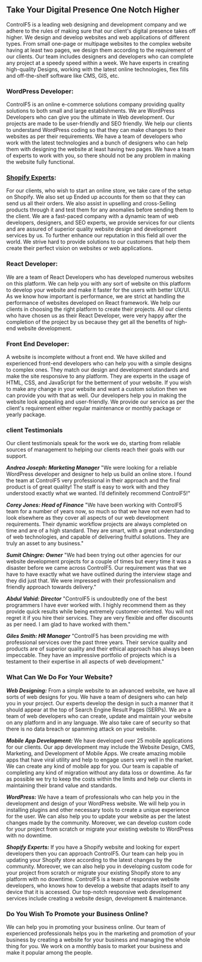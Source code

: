 ## Take Your Digital Presence One Notch Higher

ControlF5 is a leading web designing and development company and we adhere to the rules of making sure that our client's digital presence takes off higher. We design and develop websites and web applications of different types. From small one-page or multipage websites to the complex website having at least two pages, we design them according to the requirement of our clients. Our team includes designers and developers who can complete any project at a speedy speed within a week. We have experts in creating high-quality Designs, working with the latest online technologies, flex fills and off-the-shelf software like CMS, GIS, etc.
 

### WordPress Developer:

ControlF5 is an online e-commerce solutions company providing quality solutions to both small and large establishments. We are WordPress Developers who can give you the ultimate in Web development. Our projects are made to be user-friendly and SEO friendly. We help our clients to understand WordPress coding so that they can make changes to their websites as per their requirements. We have a team of developers who work with the latest technologies and a bunch of designers who can help them with designing the website at least having two pages. We have a team of experts to work with you, so there should not be any problem in making the website fully functional.

### [Shopify Experts](https://www.controlf5.in/shopify-experts/):

For our clients, who wish to start an online store, we take care of the setup on Shopify. We also set up Ended up accounts for them so that they can send us all their orders. We also assist in upselling and cross-Selling products through it and test them for any anomalies before sending them to the client. We are a fast-paced company with a dynamic team of web developers, designers, and SEO experts, we provide services for our clients and are assured of superior quality website design and development services by us. To further enhance our reputation in this field all over the world. We strive hard to provide solutions to our customers that help them create their perfect vision on websites or web applications.

### React Developer:

We are a team of React Developers who has developed numerous websites on this platform. We can help you with any sort of website on this platform to develop your website and make it faster for the users with better UX/UI. As we know how important is performance, we are strict at handling the performance of websites developed on React framework. We help our clients in choosing the right platform to create their projects. All our clients who have chosen us as their React Developer, were very happy after the completion of the project by us because they get all the benefits of high-end website development.

### Front End Developer:

A website is incomplete without a front end. We have skilled and experienced front-end developers who can help you with a simple designs to complex ones. They match our design and development standards and make the site responsive to any platform. They are experts in the usage of HTML, CSS, and JavaScript for the betterment of your website. If you wish to make any change in your website and want a custom solution then we can provide you with that as well. Our developers help you in making the website look appealing and user-friendly. We provide our service as per the client's requirement either regular maintenance or monthly package or yearly package. 

###  client Testimonials

Our client testimonials speak for the work we do, starting from reliable sources of management to helping our clients reach their goals with our support. 

***Andrea Joseph: Marketing Manager***
"We were looking for a reliable WordPress developer and designer to help us build an online store. I found the team at ControlF5 very professional in their approach and the final product is of great quality! The staff is easy to work with and they understood exactly what we wanted. I’d definitely recommend ControlF5!"

***Corey Jones: Head of Finance***
"We have been working with ControlF5 team for a number of years now, so much so that we have not even had to look elsewhere as they cover all aspects of our web development requirements. Their dynamic workflow projects are always completed on time and are of a high standard. They are smart, with a great understanding of web technologies, and capable of delivering fruitful solutions. They are truly an asset to any business."

***Sumit Chingre: Owner***
"We had been trying out other agencies for our website development projects for a couple of times but every time it was a disaster before we came across ControlF5. Our requirement was that we have to have exactly what we have outlined during the interview stage and they did just that. We were impressed with their professionalism and friendly approach towards delivery."

***Abdul Vahid: Director***
"ControlF5 is undoubtedly one of the best programmers I have ever worked with. I highly recommend them as they provide quick results while being extremely customer-oriented. You will not regret it if you hire their services. They are very flexible and offer discounts as per need. I am glad to have worked with them."

***Giles Smith: HR Manager***
"ControlF5 has been providing me with professional services over the past three years. Their service quality and products are of superior quality and their ethical approach has always been impeccable. They have an impressive portfolio of projects which is a testament to their expertise in all aspects of web development."

###  What Can We Do For Your Website?

***Web Designing:***
From a simple website to an advanced website, we have all sorts of web designs for you. We have a team of designers who can help you in your project. Our experts develop the design in such a manner that it should appear at the top of Search Engine Result Pages (SERPs).  We are a team of web developers who can create, update and maintain your website on any platform and in any language. We also take care of security so that there is no data breach or spamming attack on your website. 

***Mobile App Development:***
We have developed over 25 mobile applications for our clients. Our app development may include the Website Design, CMS, Marketing, and Development of Mobile Apps. We create amazing mobile apps that have viral utility and help to engage users very well in the market. We can create any kind of mobile app for you. Our team is capable of completing any kind of migration without any data loss or downtime. As far as possible we try to keep the costs within the limits and help our clients in maintaining their brand value and standards. 

***WordPress:***
We have a team of professionals who can help you in the development and design of your WordPress website. We will help you in installing plugins and other necessary tools to create a unique experience for the user. We can also help you to update your website as per the latest changes made by the community. Moreover, we can develop custom code for your project from scratch or migrate your existing website to WordPress with no downtime.

***Shopify Experts:***
If you have a Shopify website and looking for expert developers then you can approach ControlF5. Our team can help you in updating your Shopify store according to the latest changes by the community. Moreover, we can also help you in developing custom code for your project from scratch or migrate your existing Shopify store to any platform with no downtime. ControlF5 is a team of responsive website developers, who knows how to develop a website that adapts itself to any device that it is accessed. Our top-notch responsive web development services include creating a website design, development & maintenance. 

###  Do You Wish To Promote your Business Online?

We can help you in promoting your business online. Our team of experienced professionals helps you in the marketing and promotion of your business by creating a website for your business and managing the whole thing for you. We work on a monthly basis to market your business and make it popular among the people. 

 
